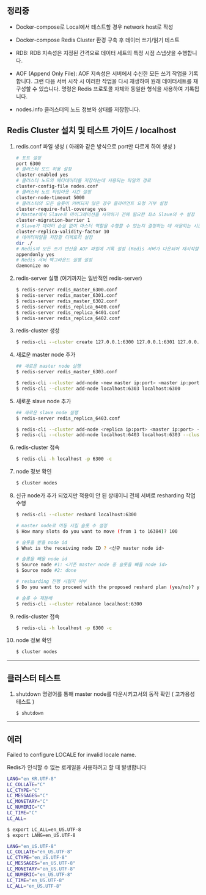 ## 정리중

- Docker-compose로 Local에서 테스트할 경우 network host로 작성
- Docker-compose Redis Cluster 환경 구축 후 데이터 쓰기/읽기 테스트

- RDB: RDB 지속성은 지정된 간격으로 데이터 세트의 특정 시점 스냅샷을 수행합니다.
- AOF (Append Only File): AOF 지속성은 서버에서 수신한 모든 쓰기 작업을 기록합니다. 그런 다음 서버 시작 시 이러한 작업을 다시 재생하여 원래 데이터세트를 재구성할 수 있습니다. 명령은 Redis 프로토콜 자체와 동일한 형식을 사용하여 기록됩니다.
- nodes.info 클러스터의 노드 정보와 상태를 저장합니다.

## Redis Cluster 설치 및 테스트 가이드 / localhost

1. redis.conf 파일 생성 ( 아래와 같은 방식으로 port만 다르게 하여 생성 )

   ```bash
   # 포트 설정
   port 6300
   # 클러스터 모드 허용 설정
   cluster-enabled yes
   # 클러스터 노드의 메타데이터를 저장하는데 사용되는 파일의 경로
   cluster-config-file nodes.conf
   # 클러스터 노드 타임아웃 시간 설정
   cluster-node-timeout 5000
   # 클러스터의 모든 슬롯이 커버되지 않은 경우 클라이언트 요청 거부 설정
   cluster-require-full-coverage yes
   # Master에서 Slave로 마이그레이션을 시작하기 전에 필요한 최소 Slave의 수 설정
   cluster-migration-barrier 1
   # Slave가 데이터 손실 없이 마스터 역할을 수행할 수 있는지 결정하는 데 사용되는 시간 계수 설정 (cluster-node-timeout과 곱하여 노드의 유효성을 평가하는 데 사용)
   cluster-replica-validity-factor 10
   # 데이터파일을 저장할 디렉토리 설정
   dir ./
   # Redis의 모든 쓰기 연산을 AOF 파일에 기록 설정 (Redis 서버가 다운되어 재시작할 때 이 파일을 사용하여 데이터를 복원하는 데 사용)
   appendonly yes
   # Redis 서버 백그라운드 실행 설정
   daemonize no
   ```

2. redis-server 실행 (여기까지는 일반적인 redis-server)

   ```bash
   $ redis-server redis_master_6300.conf
   $ redis-server redis_master_6301.conf
   $ redis-server redis_master_6302.conf
   $ redis-server redis_replica_6400.conf
   $ redis-server redis_replica_6401.conf
   $ redis-server redis_replica_6402.conf
   ```

3. redis-cluster 생성

   ```bash
   $ redis-cli --cluster create 127.0.0.1:6300 127.0.0.1:6301 127.0.0.1:6302 127.0.0.1:6400 127.0.0.1:6401 127.0.0.1:6402 --cluster-replicas 1
   ```

4. 새로운 master node 추가

   ```bash
   ## 새로운 master node 실행
   $ redis-server redis_master_6303.conf

   $ redis-cli --cluster add-node <new master ip:port> <master ip:port>
   $ redis-cli --cluster add-node localhost:6303 localhost:6300
   ```

5. 새로운 slave node 추가

   ```bash
   ## 새로운 slave node 실행
   $ redis-server redis_replica_6403.conf

   $ redis-cli --cluster add-node <replica ip:port> <master ip:port> --cluster-slave
   $ redis-cli --cluster add-node localhost:6403 localhost:6303 --cluster-slave
   ```

6. redis-cluster 접속

   ```bash
   $ redis-cli -h localhost -p 6300 -c
   ```

7. node 정보 확인

   ```bash
   $ cluster nodes
   ```

8. 신규 node가 추가 되었지만 적용이 안 된 상태이니 전체 서버로 resharding 작업 수행

   ```bash
   $ redis-cli --cluster reshard localhost:6300

   # master node로 이동 시킬 슬롯 수 설정
   $ How many slots do you want to move (from 1 to 16384)? 100

   # 슬롯을 받을 node id
   $ What is the receiving node ID ? <신규 master node id>

   # 슬롯을 빼올 node id
   $ Source node #1: <기존 master node 중 슬롯을 빼올 node id>
   $ Source node #2: done

   # resharding 진행 시킬지 여부
   $ Do you want to proceed with the proposed reshard plan (yes/no)? yes

   # 슬롯 수 재분배
   $ redis-cli --cluster rebalance localhost:6300
   ```

9. redis-cluster 접속

   ```bash
   $ redis-cli -h localhost -p 6300 -c
   ```

10. node 정보 확인

    ```bash
    $ cluster nodes
    ```

---

## 클러스터 테스트

1. shutdown 명령어를 통해 master node를 다운시키고서의 동작 확인 ( 고가용성 테스트 )

   ```bash
   $ shutdown
   ```

---

## 에러

Failed to configure LOCALE for invalid locale name.

Redis가 인식할 수 없는 로케일을 사용하려고 할 때 발생합니다

```bash
LANG="en_KR.UTF-8"
LC_COLLATE="C"
LC_CTYPE="C"
LC_MESSAGES="C"
LC_MONETARY="C"
LC_NUMERIC="C"
LC_TIME="C"
LC_ALL=
```

```bash
$ export LC_ALL=en_US.UTF-8
$ export LANG=en_US.UTF-8
```

```bash
LANG="en_US.UTF-8"
LC_COLLATE="en_US.UTF-8"
LC_CTYPE="en_US.UTF-8"
LC_MESSAGES="en_US.UTF-8"
LC_MONETARY="en_US.UTF-8"
LC_NUMERIC="en_US.UTF-8"
LC_TIME="en_US.UTF-8"
LC_ALL="en_US.UTF-8"
```

